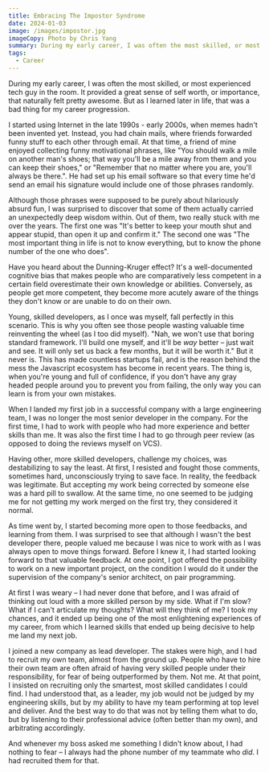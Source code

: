 ```yaml
---
title: Embracing The Impostor Syndrome
date: 2024-01-03
image: /images/impostor.jpg
imageCopy: Photo by Chris Yang
summary: During my early career, I was often the most skilled, or most experienced tech guy in the room. But as I learned later in life, that was a bad thing for my career progression.
tags:
  - Career
---
```


During my early career, I was often the most skilled, or most experienced tech guy in the room. It provided a great sense of self worth, or importance, that naturally felt pretty awesome. But as I learned later in life, that was a bad thing for my career progression.

I started using Internet in the late 1990s - early 2000s, when memes hadn't been invented yet. Instead, you had chain mails, where friends forwarded funny stuff to each other through email. At that time, a friend of mine enjoyed collecting funny motivational phrases, like "You should walk a mile on another man's shoes; that way you'll be a mile away from them and you can keep their shoes," or "Remember that no matter where you are, you'll always be there.". He had set up his email software so that every time he'd send an email his signature would include one of those phrases randomly. 

Although those phrases were supposed to be purely about hilariously absurd fun, I was surprised to discover that some of them actually carried an unexpectedly deep wisdom within. Out of them, two really stuck with me over the years. The first one was "It's better to keep your mouth shut and appear stupid, than open it up and confirm it." The second one was "The most important thing in life is not to know everything, but to know the phone number of the one who does".

Have you heard about the Dunning-Kruger effect? It's a well-documented cognitive bias that makes people who are comparatively less competent in a certain field overestimate their own knowledge or abilities. Conversely, as people get more competent, they become more acutely aware of the things they don't know or are unable to do on their own.

Young, skilled developers, as I once was myself, fall perfectly in this scenario. This is why you often see those people wasting valuable time reinventing the wheel (as I too did myself). "Nah, we won't use that boring standard framework. I'll build one myself, and it'll be _way_ better – just wait and see. It will only set us back a few months, but it will be worth it." But it never is. This has made countless startups fail, and is the reason behind the mess the Javascript ecosystem has become in recent years. The thing is, when you're young and full of confidence, if you don't have any gray headed people around you to prevent you from failing, the only way you can learn is from your own mistakes.

When I landed my first job in a successful company with a large engineering team, I was no longer the most senior developer in the company. For the first time, I had to work with people who had more experience and better skills than me. It was also the first time I had to go through peer review (as opposed to doing the reviews myself on VCS).

Having other, more skilled developers, challenge my choices, was destabilizing to say the least. At first, I resisted and fought those comments, sometimes hard, unconsciously trying to save face. In reality, the feedback was legitimate. But accepting my work being corrected by someone else was a hard pill to swallow. At the same time, no one seemed to be judging me for not getting my work merged on the first try, they considered it normal. 

As time went by, I started becoming more open to those feedbacks, and learning from them. I was surprised to see that although I wasn't the best developer there, people valued me because I was nice to work with as I was always open to move things forward. Before I knew it, I had started looking forward to that valuable feedback. At one point, I got offered the possibility to work on a new important project, on the condition I would do it under the supervision of the company's senior architect, on pair programming. 

At first I was weary – I had never done that before, and I was afraid of thinking out loud with a more skilled person by my side. What if I'm slow? What if I can't articulate my thoughts? What will they think of me? I took my chances, and it ended up being one of the most enlightening experiences of my career, from which I learned skills that ended up being decisive to help me land my next job.

I joined a new company as lead developer. The stakes were high, and I had to recruit my own team, almost from the ground up. People who have to hire their own team are often afraid of having very skilled people under their responsibility, for fear of being outperformed by them. Not me. At that point, I insisted on recruiting only the smartest, most skilled candidates I could find. I had understood that, as a leader, my job would not be judged by my engineering skills, but by my ability to have my team performing at top level and deliver. And the best way to do that was not by telling them what to do, but by listening to their professional advice (often better than my own), and arbitrating accordingly. 

And whenever my boss asked me something I didn't know about, I had nothing to fear – I always had the phone number of my teammate who _did_. I had recruited them for that.
